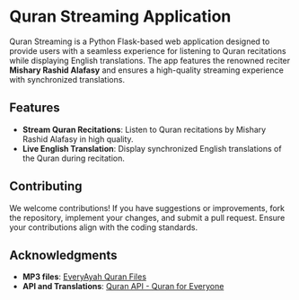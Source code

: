 # Quran Streaming Application
Quran Streaming is a Python Flask-based web application designed to provide users with a seamless experience for listening to Quran recitations while displaying English translations. The app features the renowned reciter **Mishary Rashid Alafasy** and ensures a high-quality streaming experience with synchronized translations.

## Features
- **Stream Quran Recitations**: Listen to Quran recitations by Mishary Rashid Alafasy in high quality.  
- **Live English Translation**: Display synchronized English translations of the Quran during recitation.  

## Contributing
We welcome contributions! If you have suggestions or improvements, fork the repository, implement your changes, and submit a pull request. Ensure your contributions align with the coding standards.

## Acknowledgments
- **MP3 files**: [EveryAyah Quran Files](https://everyayah.com/)  
- **API and Translations**: [Quran API - Quran for Everyone](https://quranapi.pages.dev/)
